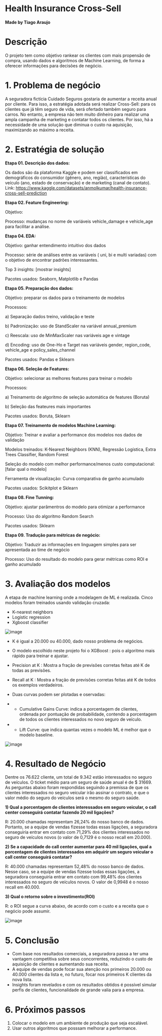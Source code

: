 # Health Insurance Cross-Sell



#### Made by Tiago Araujo

# Descrição

O projeto tem como objetivo rankear os clientes com mais propensão de compra, usando dados e algoritmos de Machine Learning, de forma a oferecer informações para decisões de negócio.

# 1. Problema de negócio

A seguradora fictícia Cuidado Seguros gostaria de aumentar a receita anual por cliente. Para isso, a estratégia adotada será realizar Cross-Sell: para os clientes que já têm seguro de vida, será ofertado também seguro para carros. No entanto, a empresa não tem muito dinheiro para realizar uma ampla campanha de marketing e contatar todos os clientes. Por isso, há a necessidade de uma solução que diminua o custo na aquisição, maximizando ao máximo a receita. 

# 2. Estratégia de solução

**Etapa 01. Descrição dos dados:**

Os dados são da plataforma Kaggle e podem ser classificados em demográficos do consumidor (gênero, ano, região), características do veículo (ano, estado de conservação) e de marketing (canal de contato).
Link: https://www.kaggle.com/datasets/anmolkumar/health-insurance-cross-sell-prediction

**Etapa 02. Feature Engineering:**

Objetivo: 

Processo: mudanças no nome de variáveis vehicle_damage e vehicle_age para facilitar a análise.

**Etapa 04. EDA:**

Objetivo: ganhar entendimento intuitivo dos dados

Processo: série de análises entre as variáveis ( uni, bi e multi variadas) com o objetivo de encontrar padrões interessantes. 

Top 3 insights: [mostrar insights]

Pacotes usados: Seaborn, Matplotlib e Pandas

**Etapa 05. Preparação dos dados:**

Objetivo: preparar os dados para o treinamento de modelos

Processos:

  a) Separação dados treino, validação e teste
  
  b) Padronização: uso de StandScaler na variável annual_premium
  
  c) Reescala: uso de MinMaxScaler nas variáveis age e vintage
  
  d) Encoding: uso de One-Ho e Target nas variáveis gender, region_code, vehicle_age e policy_sales_channel
  
Pacotes usados: Pandas e Sklearn


**Etapa 06. Seleção de Features:**

Objetivo: selecionar as melhores features para treinar o modelo

Processos:

a) Treinamento de algoritmo de seleção automática de features (Boruta)

b) Seleção das feateures mais importantes

Pacotes usados: Boruta, Sklearn

**Etapa 07. Treinamento de modelos Machine Learning:**

Objetivo: Treinar e avaliar a performance dos modelos nos dados de validação

Modelos treinados: K-Nearest Neighbors (KNN), Regressão Logística, Extra Trees Classifier, Random Forest

Seleção do modelo com melhor performance/menos custo computacional: [falar qual o modelo]

Ferramenta de visualização: Curva comparativa de ganho acumulado

Pacotes usados: Scikitplot e Sklearn 

**Etapa 08. Fine Tunning:**

Objetivo: ajustar parâmentros do modelo para otimizar a performance

Processo: Uso do algoritmo Random Search 

Pacotes usados: Sklearn

**Etapa 09. Tradução para métricas de negócio:**

Objetivo: Traduzir as informações em linguagem simples para ser apresentada ao time de negócio

Processo: Uso do resultado do modelo para gerar métricas como ROI e ganho acumulado


# 3. Avaliação dos modelos

A etapa de machine learning onde a modelagem de ML é realizada. Cinco modelos foram treinados usando validação cruzada:

* K-nearest neighbors
* Logistic regression
* Xgboost classifier

![image](https://user-images.githubusercontent.com/88745881/206483721-c572893d-929b-43a8-9049-5dbd947e5dc5.png)

* K é igual a 20.000 ou 40.000, dado nosso problema de negócios.

* O modelo escolhido neste projeto foi o XGBoost : pois o algoritmo mais rápido para treinar e ajustar.

* Precision at K : Mostra a fração de previsões corretas feitas até K de todas as previsões.

* Recall at K : Mostra a fração de previsões corretas feitas até K de todos os exemplos verdadeiros.

* Duas curvas podem ser plotadas e oservadas:

 * * Cumulative Gains Curve: indica a porcentagem de clientes, ordenada por pontuação de probabilidade, contendo a porcentagem de todos os clientes interessados no novo seguro de veículo.
 * * Lift Curve: que indica quantas vezes o modelo ML é melhor que o modelo baseline.

![image](https://user-images.githubusercontent.com/88745881/206483935-24e37a52-b7df-4228-88a3-5d698f74e433.png)

# 4. Resultado de Negócio

Dentre os 76.622 cliente, um total de 9.342 estão interessados no seguro de veículos. O ticket médio para um seguro de saúde anual é de $ 31669. As perguntas abaixo foram respondidas seguindo a premissa de que os clientes interessados no seguro veicular irão assinar o contrato, e que o valor médio do seguro do veículos será o mesmo do seguro saúde.

**1) Qual a porcentagem de clientes interessados em seguro veicular, o call center conseguirá contatar fazendo 20 mil ligações?**

R: 20.000 chamadas representam 26,24% do nosso banco de dados. Portanto, se a equipe de vendas fizesse todas essas ligações, a seguradora conseguiria entrar em contato com 71,29% dos clientes interessados no seguro de veículos novos (o valor de 0,7129 é o nosso recall em 20.000).

**2) Se a capacidade do call center aumentar para 40 mil ligações, qual a porcentagem de clientes interessados em adquirir um seguro veicular o call center conseguirá contatar?**

R: 40.000 chamadas representam 52,48% do nosso banco de dados. Nesse caso, se a equipe de vendas fizesse todas essas ligações, a seguradora conseguiria entrar em contato com 99,48% dos clientes interessados no seguro de veículos novos. O valor de 0,9948 é o nosso recall em 40.000.

**3) Qual o retorno sobre o investimento(ROI)**

R: o ROI segue a curva abaixo, de acordo com o custo e a receita que o negócio pode assumir.

![image](https://user-images.githubusercontent.com/88745881/206486621-2da95845-c1d0-4ee6-8e52-5dfb58d087ae.png)


# 5. Conclusão

* Com base nos resultados comerciais, a seguradora passa a ter uma vantagem competitiva sobre seus concorrentes, reduzindo o custo de aquisição de clientes e aumentando sua receita.
* A equipe de vendas pode focar sua atenção nos primeiros 20.000 ou 40.000 clientes da lista e, no futuro, focar nos primeiros K clientes da nova lista.
* Insights foram revelados e com os resultados obtidos é possível simular perfis de clientes, funcionalidade de grande valia para a empresa.


# 6. Próximos passos


1. Colocar o modelo em um ambiente de produção que seja escalável.
2. Usar outros algoritmos que posssam melhorar a performance.

